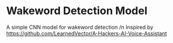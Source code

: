 # Wakeword Detection Model

A simple CNN model for wakeword detection /n
Inspired by https://github.com/LearnedVector/A-Hackers-AI-Voice-Assistant
